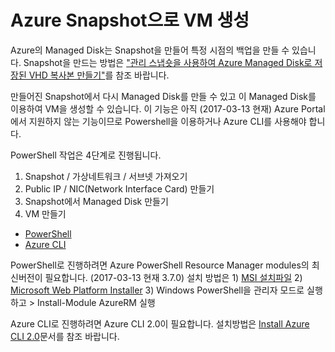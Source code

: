 # Azure Snapshot으로 VM 생성
Azure의 Managed Disk는 Snapshot을 만들어 특정 시점의 백업을 만들 수 있습니다. Snapshot을 만드는 방법은 ["관리 스냅숏을 사용하여 Azure Managed Disk로 저장된 VHD 복사본 만들기"](https://docs.microsoft.com/ko-kr/azure/virtual-machines/virtual-machines-windows-snapshot-copy-managed-disk)를 참조 바랍니다. 

만들어진 Snapshot에서 다시 Managed Disk를 만들 수 있고 이 Managed Disk를 이용하여 VM을 생성할 수 있습니다. 이 기능은 아직 (2017-03-13 현재) Azure Portal에서 지원하지 않는 기능이므로 Powershell을 이용하거나 Azure CLI를 사용해야 합니다. 

PowerShell 작업은 4단계로 진행됩니다. 
1. Snapshot / 가상네트워크 / 서브넷 가져오기 
1. Public IP / NIC(Network Interface Card) 만들기 
1. Snapshot에서 Managed Disk 만들기 
1. VM 만들기

* [PowerShell](https://github.com/ilseokoh/azuresnapshot2vm/blob/master/powershell/snapshot2vm.ps1)
* [Azure CLI](https://github.com/ilseokoh/azuresnapshot2vm/blob/master/cli/snapshot2vm_cli.md)

PowerShell로 진행하려면 
Azure PowerShell Resource Manager modules의 최신버전이 필요합니다. (2017-03-13 현재 3.7.0) 설치 방법은 1) [MSI 설치파일](https://github.com/Azure/azure-powershell/releases/download/v3.7.0-March2017/azure-powershell.3.7.0.msi) 2) [Microsoft Web Platform Installer](http://aka.ms/webpi-azps) 3) Windows PowerShell을 관리자 모드로 실행하고 > Install-Module AzureRM 실행 

Azure CLI로 진행하려면 
Azure CLI 2.0이 필요합니다. 설치방법은 [Install Azure CLI 2.0](https://docs.microsoft.com/ko-kr/cli/azure/install-azure-cli)문서를 참조 바랍니다. 
